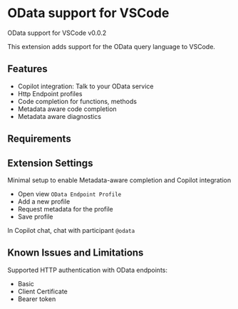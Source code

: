 # OData support for VSCode

OData support for VSCode v0.0.2

This extension adds support for the OData query language to VSCode. 

## Features

- Copilot integration: Talk to your OData service
- Http Endpoint profiles
- Code completion for functions, methods
- Metadata aware code completion
- Metadata aware diagnostics

## Requirements

## Extension Settings

Minimal setup to enable Metadata-aware completion and Copilot integration
- Open view `OData Endpoint Profile`
- Add a new profile
- Request metadata for the profile
- Save profile

In Copilot chat, chat with participant `@odata`

## Known Issues and Limitations

Supported HTTP authentication with OData endpoints: 
- Basic
- Client Certificate
- Bearer token


